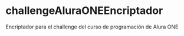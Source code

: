 # challengeAluraONEEncriptador
Encriptador para el challenge del curso de programación de Alura ONE
